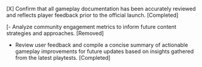 [X] Confirm that all gameplay documentation has been accurately reviewed and reflects player feedback prior to the official launch. [Completed]

[- Analyze community engagement metrics to inform future content strategies and approaches. [Removed]
- Review user feedback and compile a concise summary of actionable gameplay improvements for future updates based on insights gathered from the latest playtests. [Completed]